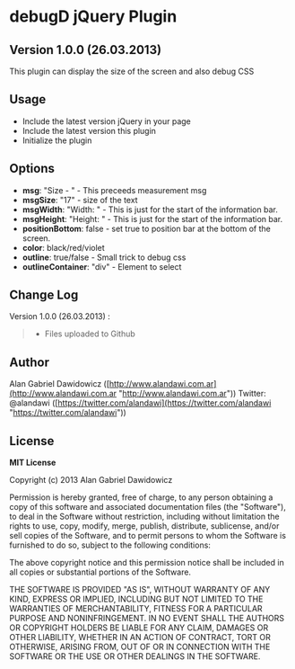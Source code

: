 # debugD jQuery Plugin #
## Version 1.0.0 (26.03.2013) ##

This plugin can display the size of the screen and also debug CSS


## Usage ##

- Include the latest version jQuery in your page
- Include the latest version this plugin
- Initialize the plugin

## Options ##

- **msg**: "Size - " - This preceeds measurement msg
- **msgSize**: "17" - size of the text
- **msgWidth**: "Width: " - This is just for the start of the information bar.
- **msgHeight**: "Height: " - This is just for the start of the information bar.
- **positionBottom**: false - set true to position bar at the bottom of the screen.
- **color**: black/red/violet
- **outline**: true/false - Small trick to debug css
- **outlineContainer**: "div" - Element to select


## Change Log ##

Version 1.0.0 (26.03.2013) :
> - Files uploaded to Github

## Author ##

Alan Gabriel Dawidowicz ([http://www.alandawi.com.ar](http://www.alandawi.com.ar "http://www.alandawi.com.ar"))
Twitter: @alandawi ([https://twitter.com/alandawi](https://twitter.com/alandawi "https://twitter.com/alandawi"))


## License ##

**MIT License**

Copyright (c) 2013 Alan Gabriel Dawidowicz

Permission is hereby granted, free of charge, to any person
obtaining a copy of this software and associated documentation
files (the "Software"), to deal in the Software without
restriction, including without limitation the rights to use,
copy, modify, merge, publish, distribute, sublicense, and/or sell
copies of the Software, and to permit persons to whom the
Software is furnished to do so, subject to the following
conditions:

The above copyright notice and this permission notice shall be
included in all copies or substantial portions of the Software.

THE SOFTWARE IS PROVIDED "AS IS", WITHOUT WARRANTY OF ANY KIND,
EXPRESS OR IMPLIED, INCLUDING BUT NOT LIMITED TO THE WARRANTIES
OF MERCHANTABILITY, FITNESS FOR A PARTICULAR PURPOSE AND
NONINFRINGEMENT. IN NO EVENT SHALL THE AUTHORS OR COPYRIGHT
HOLDERS BE LIABLE FOR ANY CLAIM, DAMAGES OR OTHER LIABILITY,
WHETHER IN AN ACTION OF CONTRACT, TORT OR OTHERWISE, ARISING
FROM, OUT OF OR IN CONNECTION WITH THE SOFTWARE OR THE USE OR
OTHER DEALINGS IN THE SOFTWARE.
